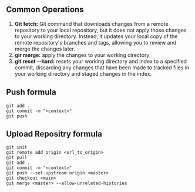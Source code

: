 ## Common Operations
1. **Git fetch:**
    Git command that downloads changes from a remote repository to your local repository, but it does not apply those changes to your working directory. Instead, it updates your local copy of the remote repository's branches and tags, allowing you to review and merge the changes later.
2. **gir merge:**
    apply the changes to your working directory
3. **git reset --hard:**
    resets your working directory and index to a specified commit, discarding any changes that have been made to tracked files in your working directory and staged changes in the index.

## Push formula
```
git add .
git commit -m "<context>"
git push
```

## Upload Repositry formula
```
git init
git remote add origin <url_to_origin>
git pull
git add .
git commit -m "<context>"
git push --set-upstream origin <master>
git checkout <main>
git merge <master> --allow-unrelated-histories
```